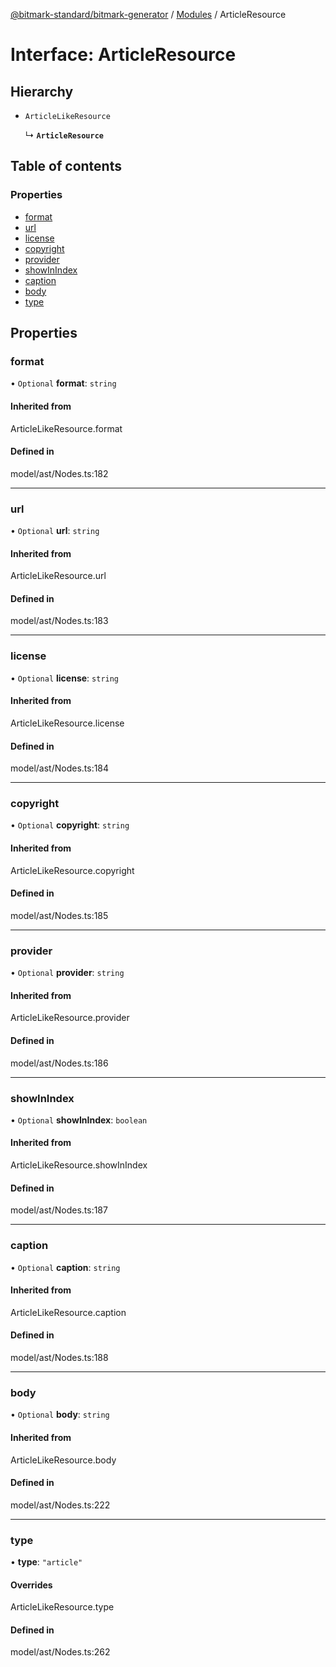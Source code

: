 [@bitmark-standard/bitmark-generator](../API.md) / [Modules](../modules.md) / ArticleResource

# Interface: ArticleResource

## Hierarchy

- `ArticleLikeResource`

  ↳ **`ArticleResource`**

## Table of contents

### Properties

- [format](ArticleResource.md#format)
- [url](ArticleResource.md#url)
- [license](ArticleResource.md#license)
- [copyright](ArticleResource.md#copyright)
- [provider](ArticleResource.md#provider)
- [showInIndex](ArticleResource.md#showInIndex)
- [caption](ArticleResource.md#caption)
- [body](ArticleResource.md#body)
- [type](ArticleResource.md#type)

## Properties

### format

• `Optional` **format**: `string`

#### Inherited from

ArticleLikeResource.format

#### Defined in

model/ast/Nodes.ts:182

___

### url

• `Optional` **url**: `string`

#### Inherited from

ArticleLikeResource.url

#### Defined in

model/ast/Nodes.ts:183

___

### license

• `Optional` **license**: `string`

#### Inherited from

ArticleLikeResource.license

#### Defined in

model/ast/Nodes.ts:184

___

### copyright

• `Optional` **copyright**: `string`

#### Inherited from

ArticleLikeResource.copyright

#### Defined in

model/ast/Nodes.ts:185

___

### provider

• `Optional` **provider**: `string`

#### Inherited from

ArticleLikeResource.provider

#### Defined in

model/ast/Nodes.ts:186

___

### showInIndex

• `Optional` **showInIndex**: `boolean`

#### Inherited from

ArticleLikeResource.showInIndex

#### Defined in

model/ast/Nodes.ts:187

___

### caption

• `Optional` **caption**: `string`

#### Inherited from

ArticleLikeResource.caption

#### Defined in

model/ast/Nodes.ts:188

___

### body

• `Optional` **body**: `string`

#### Inherited from

ArticleLikeResource.body

#### Defined in

model/ast/Nodes.ts:222

___

### type

• **type**: ``"article"``

#### Overrides

ArticleLikeResource.type

#### Defined in

model/ast/Nodes.ts:262
